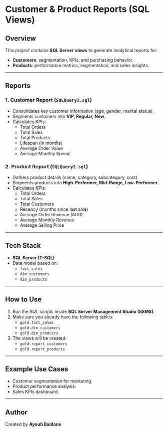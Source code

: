 # Customer & Product Reports (SQL Views)

## Overview
This project contains **SQL Server views** to generate analytical reports for:
- **Customers**: segmentation, KPIs, and purchasing behavior.
- **Products**: performance metrics, segmentation, and sales insights.
---

## Reports

### 1. Customer Report (`SQLQuery1.sql`)
- Consolidates key customer information (age, gender, marital status).
- Segments customers into **VIP, Regular, New**.
- Calculates KPIs:
  - Total Orders
  - Total Sales
  - Total Products
  - Lifespan (in months)
  - Average Order Value
  - Average Monthly Spend

### 2. Product Report (`SQLQuery2.sql`)
- Gathers product details (name, category, subcategory, cost).
- Segments products into **High-Performer, Mid-Range, Low-Performer**.
- Calculates KPIs:
  - Total Orders
  - Total Sales
  - Total Customers
  - Recency (months since last sale)
  - Average Order Revenue (AOR)
  - Average Monthly Revenue
  - Average Selling Price
---

## Tech Stack
- **SQL Server (T-SQL)**
- Data model based on:
  - `fact_sales`
  - `dim_customers`
  - `dim_products`
---

## How to Use
1. Run the SQL scripts inside **SQL Server Management Studio (SSMS)**.
2. Make sure you already have the following tables:
   - `gold.fact_sales`
   - `gold.dim_customers`
   - `gold.dim_products`
3. The views will be created:
   - `gold.report_customers`
   - `gold.report_products`
---

## Example Use Cases
- Customer segmentation for marketing.
- Product performance analysis.
- Sales KPIs dashboard.
---

## Author
Created by **Ayoub Baidane**
